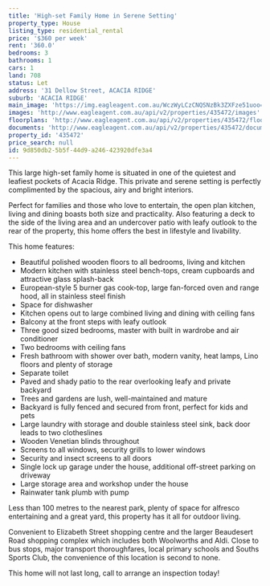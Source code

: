 ```yaml
---
title: 'High-set Family Home in Serene Setting'
property_type: House
listing_type: residential_rental
price: '$360 per week'
rent: '360.0'
bedrooms: 3
bathrooms: 1
cars: 1
land: 708
status: Let
address: '31 Dellow Street, ACACIA RIDGE'
suburb: 'ACACIA RIDGE'
main_image: 'https://img.eagleagent.com.au/WczWyLCzCNQSNzBk3ZXFze51uoo=/1280x854/smart/https://s3-us-west-2.amazonaws.com/eagleagent-orig/images/6824704/420918398-image-M.jpg'
images: 'http://www.eagleagent.com.au/api/v2/properties/435472/images'
floorplans: 'http://www.eagleagent.com.au/api/v2/properties/435472/floorplans'
documents: 'http://www.eagleagent.com.au/api/v2/properties/435472/documents'
property_id: '435472'
price_search: null
id: 9d850db2-5b5f-44d9-a246-423920dfe3a4
---
```

This large high-set family home is situated in one of the quietest and leafiest pockets of Acacia Ridge. This private and serene setting is perfectly complimented by the spacious, airy and bright interiors.

Perfect for families and those who love to entertain, the open plan kitchen, living and dining boasts both size and practicality. Also featuring a deck to the side of the living area and an undercover patio with leafy outlook to the rear of the property, this home offers the best in lifestyle and livability.

This home features:

*  Beautiful polished wooden floors to all bedrooms, living and kitchen
*  Modern kitchen with stainless steel bench-tops, cream cupboards and attractive glass splash-back
*  European-style 5 burner gas cook-top, large fan-forced oven and range hood, all in stainless steel finish
*  Space for dishwasher
*  Kitchen opens out to large combined living and dining with ceiling fans
*  Balcony at the front steps with leafy outlook
*  Three good sized bedrooms, master with built in wardrobe and air conditioner
*  Two bedrooms with ceiling fans
*  Fresh bathroom with shower over bath, modern vanity, heat lamps, Lino floors and plenty of storage
*  Separate toilet
*  Paved and shady patio to the rear overlooking leafy and private backyard
*  Trees and gardens are lush, well-maintained and mature
*  Backyard is fully fenced and secured from front, perfect for kids and pets
*  Large laundry with storage and double stainless steel sink, back door leads to two clotheslines
*  Wooden Venetian blinds throughout
*  Screens to all windows, security grills to lower windows
*  Security and insect screens to all doors
*  Single lock up garage under the house, additional off-street parking on driveway
*  Large storage area and workshop under the house
*  Rainwater tank plumb with pump

Less than 100 metres to the nearest park, plenty of space for alfresco entertaining and a great yard, this property has it all for outdoor living.

Convenient to Elizabeth Street shopping centre and the larger Beaudesert Road shopping complex which includes both Woolworths and Aldi. Close to bus stops, major transport thoroughfares, local primary schools and Souths Sports Club, the convenience of this location is second to none.

This home will not last long, call to arrange an inspection today!